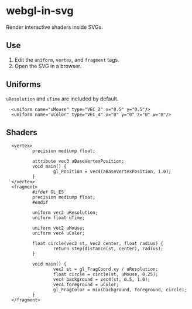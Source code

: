 # webgl-in-svg
Render interactive shaders inside SVGs.

## Use
1. Edit the `uniform`, `vertex`, and `fragment` tags.
2. Open the SVG in a browser.

## Uniforms
`uResolution` and `uTime` are included by default.
```
  <uniform name="uMouse" type="VEC_2" x="0.5" y="0.5"/>
  <uniform name="uColor" type="VEC_4" x="0" y="0" z="0" w="0"/>
```

## Shaders
```
  <vertex>
          precision mediump float;

          attribute vec3 aBaseVertexPosition;
          void main() {
                  gl_Position = vec4(aBaseVertexPosition, 1.0);
          }
  </vertex>
  <fragment>
          #ifdef GL_ES
          precision mediump float;
          #endif

          uniform vec2 uResolution;
          uniform float uTime;

          uniform vec2 uMouse;
          uniform vec4 uColor;

          float circle(vec2 st, vec2 center, float radius) {
                  return step(distance(st, center), radius);
          }

          void main() {
                  vec2 st = gl_FragCoord.xy / uResolution;
                  float circle = circle(st, uMouse, 0.25);
                  vec4 background = vec4(st, 0.5, 1.0);
                  vec4 foreground = uColor;
                  gl_FragColor = mix(background, foreground, circle);
          }
  </fragment>
```
